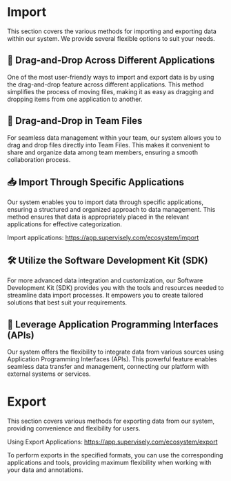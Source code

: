 # Import 

This section covers the various methods for importing and exporting data within our system. We provide several flexible options to suit your needs.

## 📂 Drag-and-Drop Across Different Applications

One of the most user-friendly ways to import and export data is by using the drag-and-drop feature across different applications. This method simplifies the process of moving files, making it as easy as dragging and dropping items from one application to another.

## 📁 Drag-and-Drop in Team Files

For seamless data management within your team, our system allows you to drag and drop files directly into Team Files. This makes it convenient to share and organize data among team members, ensuring a smooth collaboration process.

## 📥 Import Through Specific Applications

Our system enables you to import data through specific applications, ensuring a structured and organized approach to data management. This method ensures that data is appropriately placed in the relevant applications for effective categorization.

Import applications: https://app.supervisely.com/ecosystem/import

## 🛠️ Utilize the Software Development Kit (SDK)

For more advanced data integration and customization, our Software Development Kit (SDK) provides you with the tools and resources needed to streamline data import processes. It empowers you to create tailored solutions that best suit your requirements.

## 🔄 Leverage Application Programming Interfaces (APIs)

Our system offers the flexibility to integrate data from various sources using Application Programming Interfaces (APIs). This powerful feature enables seamless data transfer and management, connecting our platform with external systems or services.


#  Export

This section covers various methods for exporting data from our system, providing convenience and flexibility for users.

Using Export Applications: https://app.supervisely.com/ecosystem/export

To perform exports in the specified formats, you can use the corresponding applications and tools, providing maximum flexibility when working with your data and annotations.


